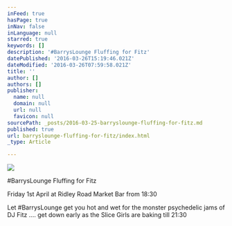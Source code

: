 ```yaml
---
inFeed: true
hasPage: true
inNav: false
inLanguage: null
starred: true
keywords: []
description: '#BarrysLounge Fluffing for Fitz'
datePublished: '2016-03-26T15:19:46.021Z'
dateModified: '2016-03-26T07:59:58.021Z'
title: ''
author: []
authors: []
publisher:
  name: null
  domain: null
  url: null
  favicon: null
sourcePath: _posts/2016-03-25-barryslounge-fluffing-for-fitz.md
published: true
url: barryslounge-fluffing-for-fitz/index.html
_type: Article

---
```

![](https://the-grid-user-content.s3-us-west-2.amazonaws.com/79f4f010-5ae2-4cb2-ae18-fc72f892dcc7.jpg)

\#BarrysLounge Fluffing for Fitz

Friday 1st April at Ridley Road Market Bar from 18:30 

Let \#BarrysLounge get you hot and wet for the monster psychedelic jams of DJ Fitz .... get down early as the Slice Girls are baking till 21:30
